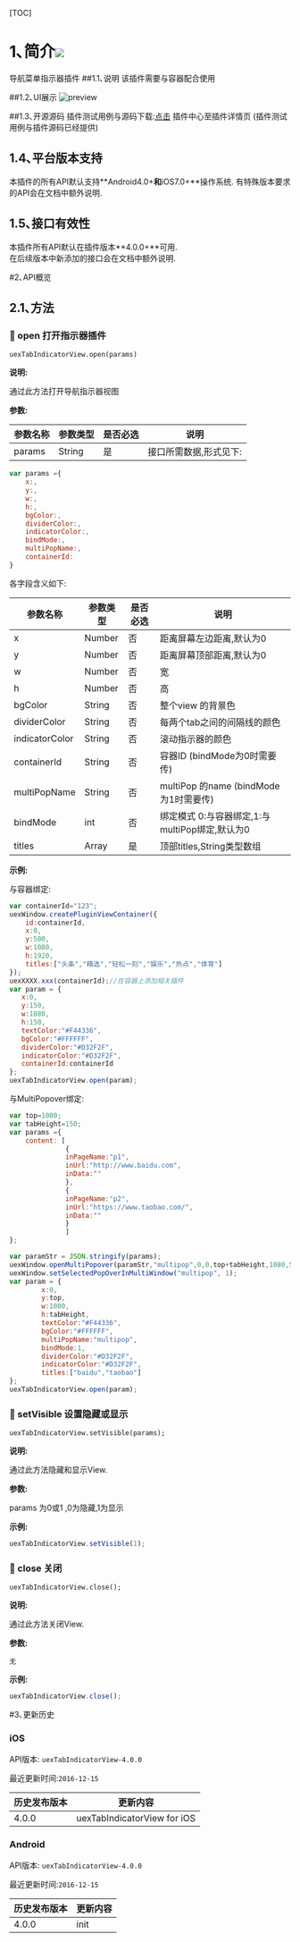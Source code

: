 [TOC]

 # 1､简介[![](http://appcan-download.oss-cn-beijing.aliyuncs.com/%E5%85%AC%E6%B5%8B%2Fgf.png)]()
 导航菜单指示器插件
##1.1､说明
该插件需要与容器配合使用 

##1.2､UI展示
![preview](preview/preview-ios.png)

##1.3､开源源码
插件测试用例与源码下载:[点击]() 插件中心至插件详情页 (插件测试用例与插件源码已经提供)

## 1.4､平台版本支持
本插件的所有API默认支持**Android4.0+**和**iOS7.0+**操作系统. 
有特殊版本要求的API会在文档中额外说明.

## 1.5､接口有效性
本插件所有API默认在插件版本**4.0.0+**可用.  
在后续版本中新添加的接口会在文档中额外说明. 

#2､API概览
## 2.1､方法

### 🍭 open 打开指示器插件

`uexTabIndicatorView.open(params)`

**说明:**

通过此方法打开导航指示器视图

**参数:**

| 参数名称   | 参数类型   | 是否必选 | 说明           |
| ------ | ------ | ---- | ------------ |
| params | String | 是    | 接口所需数据,形式见下: |

```javascript
var params ={
    x:,
    y:,
    w:,
    h:,
    bgColor:,
    dividerColor:,
  	indicatorColor:,
    bindMode:,
  	multiPopName:,
  	containerId:
}
```

各字段含义如下:

| 参数名称           | 参数类型   | 是否必选 | 说明                              |
| -------------- | ------ | ---- | ------------------------------- |
| x              | Number | 否    | 距离屏幕左边距离,默认为0                   |
| y              | Number | 否    | 距离屏幕顶部距离,默认为0                   |
| w              | Number | 否    | 宽                               |
| h              | Number | 否    | 高                               |
| bgColor        | String | 否    | 整个view 的背景色                     |
| dividerColor   | String | 否    | 每两个tab之间的间隔线的颜色                 |
| indicatorColor | String | 否    | 滚动指示器的颜色                        |
| containerId    | String | 否    | 容器ID (bindMode为0时需要传)           |
| multiPopName   | String | 否    | multiPop 的name (bindMode为1时需要传) |
| bindMode       | int    | 否    | 绑定模式 0:与容器绑定,1:与multiPop绑定,默认为0 |
| titles         | Array  | 是    | 顶部titles,String类型数组             |
**示例:**

与容器绑定:

```javascript
var containerId="123";                       
uexWindow.createPluginViewContainer({        
    id:containerId,                          
    x:0,                                     
    y:500,                                   
    w:1080,                                  
    h:1920,                                  
    titles:["头条","精选","轻松一刻","娱乐","热点","体育"] 
});                                          
uexXXXX.xxx(containerId);//在容器上添加相关插件       
var param = {                                
   x:0,                                      
   y:150,                                    
   w:1080,                                   
   h:150,                                    
   textColor:"#F44336",                      
   bgColor:"#FFFFFF",                        
   dividerColor:"#D32F2F",                   
   indicatorColor:"#D32F2F",                 
   containerId:containerId                   
};                                           
uexTabIndicatorView.open(param);                                   
```
与MultiPopover绑定:

```javascript
var top=1000;
var tabHeight=150;
var params ={
    content: [
              {
              inPageName:"p1",
              inUrl:"http://www.baidu.com",
              inData:""
              },
              {
              inPageName:"p2",
              inUrl:"https://www.taobao.com/",
              inData:""
              }
              ]
};

var paramStr = JSON.stringify(params);
uexWindow.openMultiPopover(paramStr,"multipop",0,0,top+tabHeight,1080,500,'',0,0);
uexWindow.setSelectedPopOverInMultiWindow("multipop", 1);
var param = {
        x:0,
        y:top,
        w:1080,
        h:tabHeight,
        textColor:"#F44336",
        bgColor:"#FFFFFF",
        multiPopName:"multipop",
        bindMode:1,
        dividerColor:"#D32F2F",
        indicatorColor:"#D32F2F",
        titles:["baidu","taobao"]
};
uexTabIndicatorView.open(param);
```

### 🍭 setVisible 设置隐藏或显示

`uexTabIndicatorView.setVisible(params);`

**说明:**

通过此方法隐藏和显示View.

**参数:**

params 为0或1 ,0为隐藏,1为显示

**示例:**

```javascript
uexTabIndicatorView.setVisible(1);
```

### 🍭 close 关闭

`uexTabIndicatorView.close();`

**说明:**

通过此方法关闭View.

**参数:**

```
无
```

**示例:**

```javascript
uexTabIndicatorView.close();
```

#3､更新历史 

### iOS

API版本: `uexTabIndicatorView-4.0.0`

最近更新时间:`2016-12-15`

| 历史发布版本 | 更新内容 |
| ----- | ----- |
| 4.0.0 | uexTabIndicatorView for iOS |

### Android

API版本: `uexTabIndicatorView-4.0.0`

最近更新时间:`2016-12-15`

| 历史发布版本 | 更新内容 |
| ----- | ----- |
| 4.0.0 | init |
